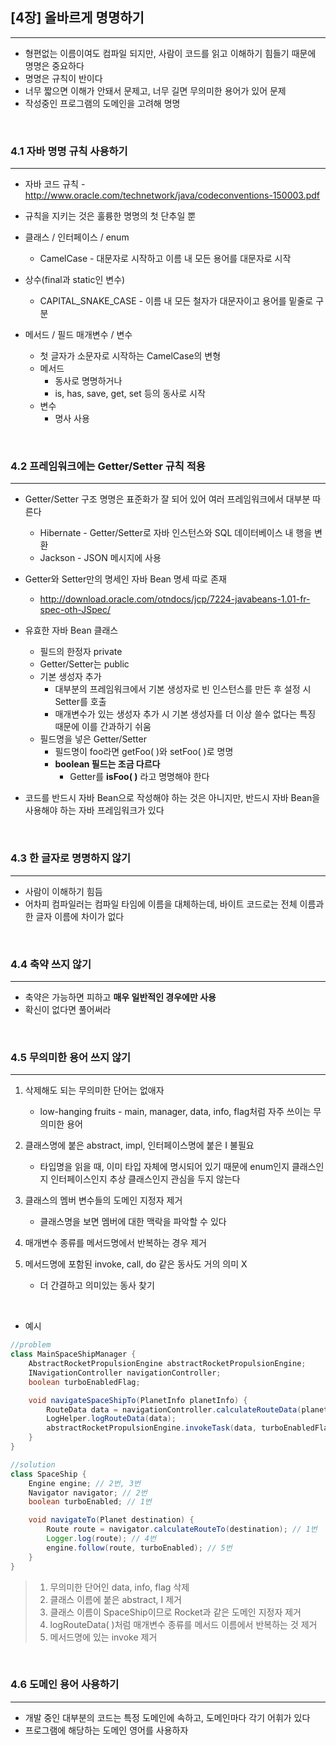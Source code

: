 ## [4장] 올바르게 명명하기
---
- 형편없는 이름이여도 컴파일 되지만, 사람이 코드를 읽고 이해하기 힘들기 때문에 명명은 중요하다
- 명명은 규칙이 반이다
- 너무 짧으면 이해가 안돼서 문제고, 너무 길면 무의미한 용어가 있어 문제
- 작성중인 프로그램의 도메인을 고려해 명명

<br>

### 4.1 자바 명명 규칙 사용하기
---
- 자바 코드 규칙 - http://www.oracle.com/technetwork/java/codeconventions-150003.pdf

- 규칙을 지키는 것은 훌륭한 명명의 첫 단추일 뿐

- 클래스 / 인터페이스 / enum
  - CamelCase - 대문자로 시작하고 이름 내 모든 용어를 대문자로 시작

- 상수(final과 static인 변수)
  - CAPITAL_SNAKE_CASE - 이름 내 모든 철자가 대문자이고 용어를 밑줄로 구분

- 메서드 / 필드 매개변수 / 변수
  - 첫 글자가 소문자로 시작하는 CamelCase의 변형
  - 메서드
    - 동사로 명명하거나
    - is, has, save, get, set 등의 동사로 시작
  - 변수
    - 명사 사용

<br>

### 4.2 프레임워크에는 Getter/Setter 규칙 적용
---
- Getter/Setter 구조 명명은 표준화가 잘 되어 있어 여러 프레임워크에서 대부분 따른다
  - Hibernate - Getter/Setter로 자바 인스턴스와 SQL 데이터베이스 내 행을 변환
  - Jackson - JSON 메시지에 사용

- Getter와 Setter만의 명세인 자바 Bean 명세 따로 존재
  - http://download.oracle.com/otndocs/jcp/7224-javabeans-1.01-fr-spec-oth-JSpec/


- 유효한 자바 Bean 클래스
  - 필드의 한정자 private
  - Getter/Setter는 public
  - 기본 생성자 추가
    - 대부분의 프레임워크에서 기본 생성자로 빈 인스턴스를 만든 후 설정 시 Setter를 호출
    - 매개변수가 있는 생성자 추가 시 기본 생성자를 더 이상 쓸수 없다는 특징 때문에 이를 간과하기 쉬움
  - 필드명을 넣은 Getter/Setter
    - 필드명이 foo라면 getFoo( )와 setFoo( )로 명명
    - **boolean 필드는 조금 다르다**
      - Getter를 **isFoo( )** 라고 명명해야 한다

- 코드를 반드시 자바 Bean으로 작성해야 하는 것은 아니지만, 반드시 자바 Bean을 사용해야 하는 자바 프레임워크가 있다

<br>

### 4.3 한 글자로 명명하지 않기
---
- 사람이 이해하기 힘듬
- 어차피 컴파일러는 컴파일 타임에 이름을 대체하는데, 바이트 코드로는 전체 이름과 한 글자 이름에 차이가 없다

<br>

### 4.4 축약 쓰지 않기
---
- 축약은 가능하면 피하고 **매우 일반적인 경우에만 사용**
- 확신이 없다면 풀어써라

<br>

### 4.5 무의미한 용어 쓰지 않기
---
1. 삭제해도 되는 무의미한 단어는 없애자
    - low-hanging fruits - main, manager, data, info, flag처럼 자주 쓰이는 무의미한 용어

2. 클래스명에 붙은 abstract, impl, 인터페이스명에 붙은 I 불필요
    - 타입명을 읽을 때, 이미 타입 자체에 명시되어 있기 때문에 enum인지 클래스인지 인터페이스인지 추상 클래스인지 관심을 두지 않는다 


3. 클래스의 멤버 변수들의 도메인 지정자 제거
    - 클래스명을 보면 멤버에 대한 맥락을 파악할 수 있다

4. 매개변수 종류를 메서드명에서 반복하는 경우 제거

5. 메서드명에 포함된 invoke, call, do 같은 동사도 거의 의미 X
    - 더 간결하고 의미있는 동사 찾기

<br>

- 예시

```java
//problem
class MainSpaceShipManager {
    AbstractRocketPropulsionEngine abstractRocketPropulsionEngine;
    INavigationController navigationController;
    boolean turboEnabledFlag;

    void navigateSpaceShipTo(PlanetInfo planetInfo) {
        RouteData data = navigationController.calculateRouteData(planetInfo);
        LogHelper.logRouteData(data);
        abstractRocketPropulsionEngine.invokeTask(data, turboEnabledFlag);
    }
}
```

```java
//solution
class SpaceShip {
    Engine engine; // 2번, 3번
    Navigator navigator; // 2번
    boolean turboEnabled; // 1번

    void navigateTo(Planet destination) {
        Route route = navigator.calculateRouteTo(destination); // 1번
        Logger.log(route); // 4번
        engine.follow(route, turboEnabled); // 5번
    }
}
```
> 1. 무의미한 단어인 data, info, flag 삭제
> 2. 클래스 이름에 붙은 abstract, I 제거
> 3. 클래스 이름이 SpaceShip이므로 Rocket과 같은 도메인 지정자 제거
> 4. logRouteData( )처럼 매개변수 종류를 메서드 이름에서 반복하는 것 제거
> 5. 메서드명에 있는 invoke 제거

<br>

### 4.6 도메인 용어 사용하기
---
- 개발 중인 대부분의 코드는 특정 도메인에 속하고, 도메인마다 각기 어휘가 있다
- 프로그램에 해당하는 도메인 영어를 사용하자

<br>

